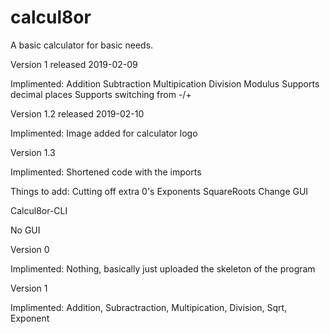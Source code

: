 # calcul8or
A basic calculator for basic needs.

Version 1 released 2019-02-09

Implimented:
Addition
Subtraction
Multipication
Division 
Modulus
Supports decimal places
Supports switching from -/+

Version 1.2 released 2019-02-10

Implimented:
Image added for calculator logo

Version 1.3

Implimented:
Shortened code with the imports

Things to add:
Cutting off extra 0's
Exponents
SquareRoots
Change GUI 

Calcul8or-CLI

No GUI

Version 0

Implimented:
Nothing, basically just uploaded the skeleton of the program

Version 1

Implimented:
Addition, Subractraction, Multipication, Division, Sqrt, Exponent
